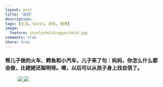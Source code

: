```yaml
---
layout: post
title: "自信"
description: 
tags: [生活, Gavin, 游戏, 微博]
image:
  feature: jocelynholdinggavinkid.jpg
comments: true
share: true
---
```


### 帮儿子做的火车、鳄鱼和小汽车，儿子来了句：妈妈，你怎么什么都会做，比姥姥还聪明呀。嗯，以后可以从孩子身上找自信了。 ###

<figure class="half">
  <a href="http://i.imgur.com/4QGPIP4.jpg">
  <img src="http://i.imgur.com/4QGPIP4.jpg">
  </a>
  <a href="http://i.imgur.com/2uyM1bg.jpg">
  <img src="http://i.imgur.com/2uyM1bg.jpg">
  </a>
</figure>
